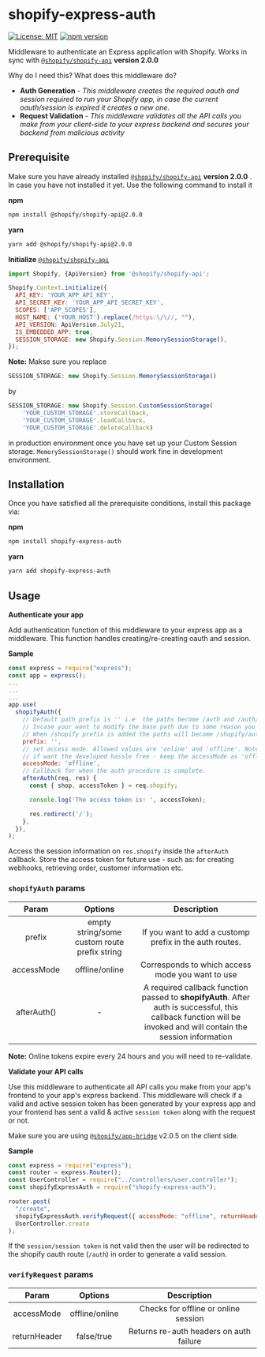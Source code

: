# shopify-express-auth


[![License: MIT](https://img.shields.io/badge/License-MIT-green.svg)](LICENSE.md) [![npm version](https://badge.fury.io/js/shopify-express-auth.svg)](https://badge.fury.io/js/shopify-express-auth)

Middleware to authenticate an Express application with Shopify. Works in sync with [```@shopify/shopify-api```](https://npmjs.com/package/@shopify/shopify-api) **version 2.0.0**

Why do I need this? What does this middleware do?

* **Auth Generation** - *This middleware creates the required oauth and session required to run your Shopify app, in case the current oauth/session is expired it creates a new one.*
* **Request Validation** - *This middleware validates all the API calls you make from your client-side to your express backend and secures your backend from malicious activity*


## Prerequisite

Make sure you have already installed [```@shopify/shopify-api```](https://npmjs.com/package/@shopify/shopify-api) **version 2.0.0** . In case you have not installed it yet. Use the following command to install it

**npm**
```bash
npm install @shopify/shopify-api@2.0.0
```

**yarn**
```bash
yarn add @shopify/shopify-api@2.0.0
```

**Initialize** [```@shopify/shopify-api```](https://npmjs.com/package/@shopify/shopify-api)

```js
import Shopify, {ApiVersion} from '@shopify/shopify-api';

Shopify.Context.initialize({
  API_KEY: 'YOUR_APP_API_KEY',
  API_SECRET_KEY: 'YOUR_APP_API_SECRET_KEY',
  SCOPES: ['APP_SCOPES'],
  HOST_NAME: ('YOUR_HOST').replace(/https:\/\//, ""),
  API_VERSION: ApiVersion.July21,
  IS_EMBEDDED_APP: true,
  SESSION_STORAGE: new Shopify.Session.MemorySessionStorage(),
});
```
 **Note:** Makse sure you replace
 
 ```js
SESSION_STORAGE: new Shopify.Session.MemorySessionStorage()
 ```
by 
```js
SESSION_STORAGE: new Shopify.Session.CustomSessionStorage(
    'YOUR_CUSTOM_STORAGE'.storeCallback,
    'YOUR_CUSTOM_STORAGE'.loadCallback,
    'YOUR_CUSTOM_STORAGE'.deleteCallback)
```
in production environment once you have set up your Custom Session storage. ```MemorySessionStorage()``` should work fine in development environment.


## Installation
Once you have satisfied all the prerequisite conditions, install this package via:

**npm**
```bash
npm install shopify-express-auth
```

**yarn**
```bash
yarn add shopify-express-auth
```

## Usage

**Authenticate your app**

Add authentication function of this  middleware to your express app as a middleware. This function handles creating/re-creating oauth and session.

**Sample**

```js
const express = require("express");
const app = express();
...
...
...
app.use(
  shopifyAuth({
    // Default path prefix is '' i.e  the paths become /auth and /auth/callback
    // Incase your want to modify the base path due to some reason you can modify it by specifying a prefix value - such as /shopify
    // When /shopify prefix is added the paths will become /shopify/auth and /shopify/auth/callback
    prefix: '',
    // set access mode. Allowed values are 'online' and 'offline'. Note: online tokens expire every 24 hours and you will need to re-validate
    // if want the developed hassle free - keep the accessMode as 'offline'
    accessMode: 'offline',
    // Callback for when the auth procedure is complete. 
    afterAuth(req, res) {
      const { shop, accessToken } = req.shopify;

      console.log('The access token is: ', accessToken);

      res.redirect('/');
    },
  }),
);
```

Access the session information on `res.shopify` inside the `afterAuth` callback. Store the access token for future use - such as: for creating webhooks, retrieving order, customer information etc.

### `shopifyAuth` params

| Param | Options  | Description |
| :---:   | :-: | :-: |
| prefix | empty string/some custom route prefix string | If you want to add a customp prefix in the auth routes. |
| accessMode | offline/online | Corresponds to which access mode you want to use  |
| afterAuth() | - | A required callback function passed to **shopifyAuth**. After auth is successful, this callback function will be invoked and will contain the session information   |

**Note:** Online tokens expire every 24 hours and you will need to re-validate.

**Validate your API calls**

Use this middleware to authenticate all API calls you make from your app's frontend to your app's express backend. This middleware will check if a valid and active session token has been generated by your express app and your frontend has sent a valid & active `session token` along with the request or not.

Make sure you are using  [```@shopify/app-bridge```](https://www.npmjs.com/package/@shopify/app-bridge) v2.0.5 on the client side.

**Sample**

```js
const express = require("express");
const router = express.Router();
const UserController = require("../controllers/user.controller");
const shopifyExpressAuth = require("shopify-express-auth");

router.post(
  "/create",
  shopifyExpressAuth.verifyRequest({ accessMode: "offline", returnHeader: false }),
  UserController.create
);

```

If the ```session/session token``` is not valid then the user will be redirected to the shopify oauth route (```/auth```) in order to generate a valid session.

### `verifyRequest` params

| Param | Options  | Description |
| :---:   | :-: | :-: |
| accessMode | offline/online | Checks for offline or online session |
| returnHeader | false/true | Returns re-auth headers on auth failure |

